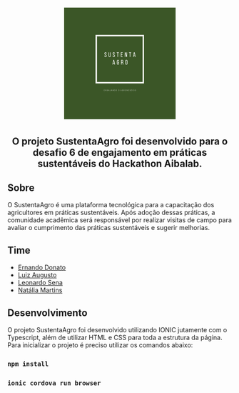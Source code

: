<h1 align="center">
    <img height="250" src="web/src/assets/logo.png">
</h1>

<h2 align="center"> O projeto SustentaAgro foi desenvolvido para o desafio 6 de engajamento em práticas sustentáveis do Hackathon Aibalab. </h2>

## Sobre

O SustentaAgro é uma plataforma tecnológica para a capacitação dos agricultores em práticas sustentáveis. Após adoção dessas práticas, a comunidade acadêmica será responsável por realizar visitas de campo para avaliar o cumprimento das práticas sustentáveis e sugerir melhorias. 

## Time

- [Ernando Donato](https://www.linkedin.com/in/ernando-donato/)
- [Luiz Augusto](https://www.linkedin.com/in/luiz-augusto-penas-de-britto-3279b418/)
- [Leonardo Sena](https://www.linkedin.com/in/leosena21/)
- [Natália Martins](http://linkedin.com/in/natália-martins-b82950198)

## Desenvolvimento

O projeto SustentaAgro foi desenvolvido utilizando IONIC jutamente com o Typescript, além de utilizar HTML e CSS para toda a estrutura da página.<br />
Para inicializar o projeto é preciso utilizar os comandos abaixo:


### `npm install`
### `ionic cordova run browser`

